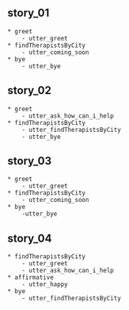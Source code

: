 ## story_01
	* greet
 		- utter_greet
	* findTherapistsByCity
		- utter_coming_soon
	* bye
 		- utter_bye

## story_02
	* greet
		- utter_ask_how_can_i_help
	* findTherapistsByCity
		- utter_findTherapistsByCity
		- utter_bye
## story_03
	* greet
		- utter_greet
	* findTherapistsByCity
		- utter_coming_soon
	* bye
		-utter_bye
## story_04
	* findTherapistsByCity
		- utter_greet
		- utter_ask_how_can_i_help
	* affirmative
		- utter_happy
	* bye
		- utter_findTherapistsByCity
